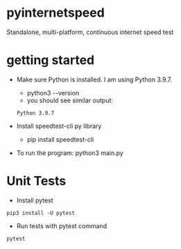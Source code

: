 # pyinternetspeed
Standalone, multi-platform, continuous internet speed test

# getting started

- Make sure Python is installed. I am using Python 3.9.7.
    - python3 --version
    - you should see similar output:
    ```
    Python 3.9.7
    ```

- Install speedtest-cli py library
    - pip install speedtest-cli

- To run the program: python3 main.py


# Unit Tests

- Install pytest
```
pip3 install -U pytest
```
- Run tests with pytest command
```
pytest
```